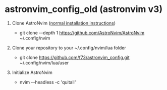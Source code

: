 # astronvim_config_old (astronvim v3)

1. Clone AstroNvim ([normal installation instructions](https://docs.astronvim.com/))
    - git clone --depth 1 https://github.com/AstroNvim/AstroNvim ~/.config/nvim
    
2. Clone your repository to your ~/.config/nvim/lua folder
    - git clone https://github.com/f73/astronvim_config.git ~/.config/nvim/lua/user
    
3. Initialize AstroNvim
    - nvim --headless -c 'quitall'
